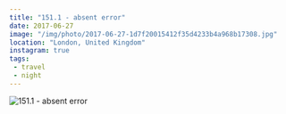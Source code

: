 ```yaml
---
title: "151.1 - absent error"
date: 2017-06-27
image: "/img/photo/2017-06-27-1d7f20015412f35d4233b4a968b17308.jpg"
location: "London, United Kingdom"
instagram: true
tags:
 - travel
 - night
---
```


![151.1 - absent error](/img/photo/2017-06-27-1d7f20015412f35d4233b4a968b17308.jpg)
